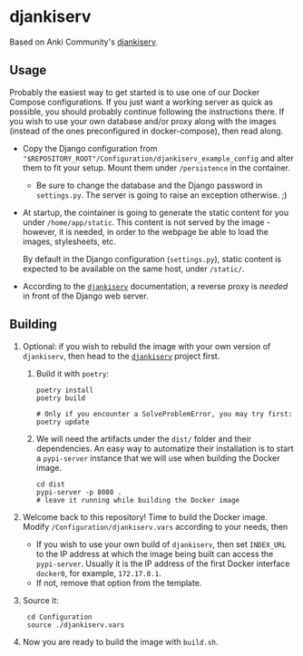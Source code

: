 # djankiserv

Based on Anki Community's [djankiserv](https://github.com/ankicommunity/djankiserv).

## Usage

Probably the easiest way to get started is to use one of our Docker Compose
configurations. If you just want a working server as quick as possible, you
should probably continue following the instructions there. If you wish to use
your own database and/or proxy along with the images (instead of the ones
preconfigured in docker-compose), then read along. 

* Copy the Django configuration from
  `"$REPOSITORY_ROOT"/Configuration/djankiserv_example_config` and alter them to
  fit your setup. Mount them under `/persistence` in the container. 

  * Be sure to change the database and the Django password in `settings.py`. The
    server is going to raise an exception otherwise. ;)

* At startup, the cointainer is going to generate the static content for you under
  `/home/app/static`. This content is not served by the image - however, it is
  needed, in order to the webpage be able to load the images, stylesheets, etc.

  By default in the Django configuration (`settings.py`), static content is
  expected to be available on the same host, under `/static/`. 

* According to the [`djankiserv`](https://github.com/ankicommunity/djankiserv)
  documentation, a reverse proxy is *needed* in front of the Django web server.


## Building

1. Optional: if you wish to rebuild the image with your own version of
   `djankiserv`, then head to the
   [`djankiserv`](https://github.com/ankicommunity/djankiserv) project first.

    1. Build it with `poetry`:

        ```
        poetry install
        poetry build

        # Only if you encounter a SolveProblemError, you may try first:
        poetry update
        ```

    2. We will need the artifacts under the `dist/` folder and their dependencies. An easy way to automatize their installation is to start a `pypi-server` instance that we will use when building the Docker image.

        ```
        cd dist
        pypi-server -p 8080 .
        # leave it running while building the Docker image
        ```

2. Welcome back to this repository! Time to build the Docker image.
   Modify `/Configuration/djankiserv.vars` according to your needs, then 
   
    * If you wish to use your own build of `djankiserv`, then set `INDEX_URL` to the IP address at which the image being built can access the `pypi-server`. Usually it is the IP address of the first Docker interface `docker0`, for example, `172.17.0.1`.
    * If not, remove that option from the template.


3. Source it:

   ```
    cd Configuration
    source ./djankiserv.vars
   ```

3. Now you are ready to build the image with `build.sh`.
